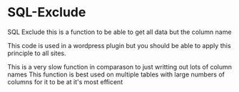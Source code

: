 # SQL-Exclude
SQL Exclude this is a function to be able to get all data but the column name

This code is used in a wordpress plugin but you should be able to apply this principle to all sites.

This is a very slow function in comparason to just writting out lots of column names
This function is best used on multiple tables with large numbers of columns for it to be at it's most efficent
